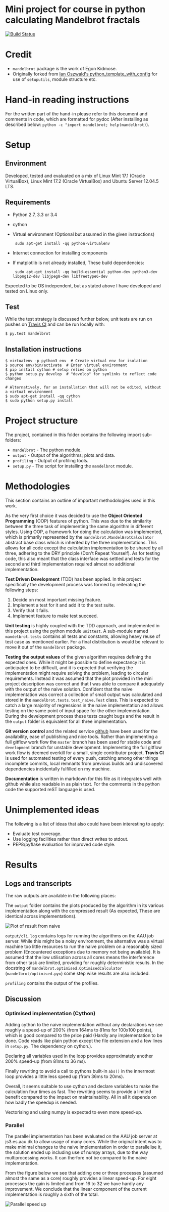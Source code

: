 # Mini project for course in python calculating Mandelbrot fractals #

[![Build Status](https://travis-ci.org/kidmose/python-course.svg?branch=master)](https://travis-ci.org/kidmose/python-course)

# Credit
 * `mandelbrot` package is the work of Egon Kidmose.
 * Originally forked from [Ian Oszwald's python\_template\_with_config](https://github.com/ianozsvald/python_template_with_config) for use of `setuputils`, module structure etc.

# Hand-in reading instructions
For the written part of the hand-in please refer to this document and comments in code, which are formatted for pydoc (After installing as described below: `python -c "import mandelbrot; help(mandelbrot)`).

# Setup

## Environment
Developed, tested and evaluated on a mix of Linux Mint 17.1 (Oracle VirtualBox), Linux Mint 17.2 (Oracle VirtualBox) and Ubuntu Server 12.04.5 LTS.

## Requirements

 * Python 2.7, 3.3 or 3.4
 * cython
 * Virtual environment (Optional but assumed in the given instructions)

		sudo apt-get install -qq python-virtualenv

 * Internet connection for installing components
 * If matplotlib is not already installed, These build dependencies:
 
        sudo apt-get install -qq build-essential python-dev python3-dev libpng12-dev libjpeg8-dev libfreetype6-dev

 
Expected to be OS independent, but as stated above I have developed and tested on Linux only.

## Test

While the test strategy is discussed further below, unit tests are run on pushes on [Travis CI](https://travis-ci.org/kidmose/python-course) and can be run locally with:

	$ py.test mandelbrot

## Installation instructions

	$ virtualenv -p python3 env  # Create virtual env for isolation
	$ source env/bin/activate  # Enter virtual environment
	$ pip install cython # setup relies on python
    $ python setup.py develop  # "develop" for symlinks to reflect code changes
	
	# Alternatively, for an installation that will not be edited, without a virtual environment
	$ sudo apt-get install -qq cython
    $ sudo python setup.py install

# Project structure

The project, contained in this folder contains the following import sub-folders:

 * `mandelbrot` - The python module.
 * `output` - Output of the algorithms; plots and data.
 * `profiling` - Output of profiling tools.
 * `setup.py` - The script for installing the `mandelbrot` module.
 
# Methodologies

This section contains an outline of important methodologies used in this work.

As the very first choice it was decided to use the **Object Oriented Programming** (OOP) features of python.
This was due to the similarity between the three task of implementing the same algorithm in different styles.
Using OOP, a framework for doing the calculation was implemented, which is primarily represented by the `mandelbrot.MandelBrotCalculator` abstract base class which is inherited by the three implementations.
This allows for all code except the calculation implementation to be shared by all three, adhering to the DRY principle (Don't Repeat Yourself).
As for testing code, this also meant that the class interface was settled and tests for the second and third implementation required almost no additional implementation.

**Test Driven Development** (TDD) has been applied.
In this project specifically the development process was formed by reiterating the following steps:

 1. Decide on most important missing feature.
 2. Implement a test for it and add it to the test suite.
 3. Verify that it fails.
 4. Implement feature to make test succeed.

**Unit testing** is highly coupled with the TDD approach, and implemented in this project using the python module `unittest`.
A sub-module named `mandelbrot.tests` contains all tests and constants, allowing heavy reuse of test case as mentioned earlier.
For a final distribution is would be relevant to move it out of the `mandelbrot` package.

**Testing the output values** of the given algorithm requires defining the expected ones.
While it might be possible to define expectancy it is anticipated to be difficult, and it is expected that verifying the implementation might require solving the problem, leading to circular requirements.
Instead it was assumed that the plot provided in the mini project description was correct and that I was able to compare it adequately with the output of the naive solution.
Confident that the naive implementation was correct a collection of small output was calculated and stored in the `mandelbrot.tests.test_naive.Test` class.
This is expected to catch a large majority of regressions in the naive implementation and allows testing on the same point of input space for the other implementation.
During the development process these tests caught bugs and the result in the `output` folder is equivalent for all three implementation. 

**Git version control** and the related service [github](https://www.github.com) have been used for the availability, ease of publishing and nice tools.
Rather than implementing a full gitflow work flow the `master` branch has been used for stable code and `development` branch for unstable development.
Implementing the full gitflow work flow is deemed overkill for a small, single contributor project.
**Travis CI** is used for automated testing of every push, catching among other things incomplete commits, local remnants from previous builds and undiscovered dependencies incidentally fulfilled on my machine.

**Documentation** is written in markdown for this file as it integrates well with github while also readable in as plain text.
For the comments in the python code the supported reST language is used.

# Unimplemented ideas

The following is a list of ideas that also could have been interesting to apply:

 * Evaluate test coverage.
 * Use logging facilities rather than direct writes to stdout.
 * PEP8/pyflake evaluation for improved code style.

# Results

## Logs and transcripts

The raw outputs are available in the following places:

The `output` folder contains the plots produced by the algorithm in its various implementation along with the compressed result (As expected, These are identical across implementations).

![Plot of result from naive](output/naive_plot.png "Plot of result for naive implementation (Representative of all three implementations)")

`output/cli.log` contains logs for running the algorithms on the AAU job server.
While this might be a noisy environment, the alternative was a virtual machine too little resources to run the naive problem on a reasonably sized problem (Encountered exceptions due to memory not being available).
It is assumed that the low utilisation across all cores means the interference from other task are limited, providing for roughly deterministic results.
In the docstring of `mandelbrot.optimised.OptimisedCalculator` (`mandelbrot/optimised.pyx`) some step wise results are also included.

`profiling` contains the output of the profiles.

## Discussion

### Optimised implementation (Cython)

Adding cython to the naive implementation without any declarations we see roughly a speed-up of 200% (from 164ms to 81ms for 100x100 points), which is good compared to the price paid (Hardly any implementation to be done. Code reads like plain python except the file extension and a few lines in `setup.py`. The dependency on cython.).

Declaring all variables used in the loop provides approximately another 200% speed-up (from 81ms to 36 ms).

Finally rewriting to avoid a call to pythons built-in `abs()` in the innermost loop provides a little less speed up (from 36ms to 20ms).

Overall, it seems suitable to use cython and declare variables to make the calculation four times as fast.
The rewriting seems to provide a limited benefit compared to the impact on maintainability.
All in all it depends on how badly the speedup is needed.

Vectorising and using numpy is expected to even more speed-up.

### Parallel

The parallel implementation has been evaluated on the AAU job server at js3.es.aau.dk to allow usage of many cores.
While the original intent was to make minimal changes to the naive implementation in order to parallelise it, the solution ended up including use of numpy arrays, due to the way multiprocessing works.
It can therfore not be compared to the naive implementation.

From the figure below we see that adding one or three processes (assumed almost the same as a core) roughly provides a linear speed-up.
For eight processes the gain is limited and from 16 to 32 we have hardly any improvement.
We conclude that the linear component of the current implementation is roughly a sixth of the total.

![Parallel speed up](output/parallel_speed_up.png "Speed up for adding more processes to the parallel implementation")
